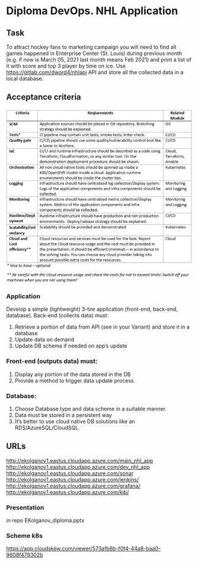 # **Diploma DevOps. NHL Application**

## **Task**
To attract hockey fans to marketing campaign you will need to find all games happened in Enterprise Center (St. Louis) during previous month (e.g. if now is March 05, 2021 last month means Feb 2021) and print a list of it with score and top 3 player by time on ice. Use https://gitlab.com/dword4/nhlapi API and store all the collected data in a local database.

## **Acceptance criteria**

![criteria.png](readme_files/criteria.png)

### Application

Develop a simple (lightweight) 3-tire application (front-end, back-end, database).
Back-end (collects data) must:
1. Retrieve a portion of data from API (see in your Variant) and store it in a database
2. Update data on demand
3. Update DB schema if needed on app’s update

### Front-end (outputs data) must:
1. Display any portion of the data stored in the DB
2. Provide a method to trigger data update process

### Database:
1. Choose Database type and data scheme in a suitable manner. 
2. Data must be stored in a persistent way
3. It’s better to use cloud native DB solutions like an RDS/AzureSQL/CloudSQL.



## **URLs**

http://ekolganov1.eastus.cloudapp.azure.com/main_nhl_app
http://ekolganov1.eastus.cloudapp.azure.com/dev_nhl_app
http://ekolganov1.eastus.cloudapp.azure.com/sonar
http://ekolganov1.eastus.cloudapp.azure.com/jenkins/
http://ekolganov1.eastus.cloudapp.azure.com/grafana/
http://ekolganov1.eastus.cloudapp.azure.com/kib/

### Presentation
in repo EKolganov_diploma.pptx

### Scheme k8s
https://app.cloudskew.com/viewer/573afb6b-f0f4-44a8-baa0-9608f479302b